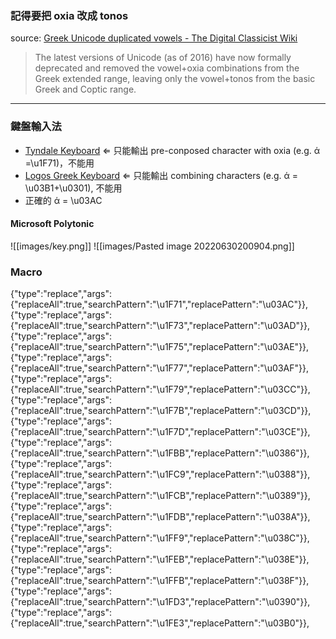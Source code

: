 ### 記得要把 oxia 改成 tonos


source: [Greek Unicode duplicated vowels - The Digital Classicist Wiki](https://wiki.digitalclassicist.org/Greek_Unicode_duplicated_vowels)

> The latest versions of Unicode (as of 2016) have now formally deprecated and removed the vowel+oxia combinations from the Greek extended range, leaving only the vowel+tonos from the basic Greek and Coptic range.


---

### 鍵盤輸入法
- [Tyndale Keyboard](https://www.stepbible.org/downloads.jsp) ⇐ 只能輸出 pre-conposed character with oxia (e.g. ά =\u1F71)，不能用
- [Logos Greek Keyboard](https://www.logos.com/product/53264/original-languages-keyboards-for-windows) ⇐ 只能輸出 combining characters (e.g. ά = \u03B1+\u0301), 不能用
- 正確的 ά = \u03AC

#### Microsoft Polytonic
![[images/key.png]]
![[images/Pasted image 20220630200904.png]]
### Macro
>
{"type":"replace","args":{"replaceAll":true,"searchPattern":"\u1F71","replacePattern":"\u03AC"}},
{"type":"replace","args":{"replaceAll":true,"searchPattern":"\u1F73","replacePattern":"\u03AD"}},
{"type":"replace","args":{"replaceAll":true,"searchPattern":"\u1F75","replacePattern":"\u03AE"}},
{"type":"replace","args":{"replaceAll":true,"searchPattern":"\u1F77","replacePattern":"\u03AF"}},
{"type":"replace","args":{"replaceAll":true,"searchPattern":"\u1F79","replacePattern":"\u03CC"}},
{"type":"replace","args":{"replaceAll":true,"searchPattern":"\u1F7B","replacePattern":"\u03CD"}},
{"type":"replace","args":{"replaceAll":true,"searchPattern":"\u1F7D","replacePattern":"\u03CE"}},
{"type":"replace","args":{"replaceAll":true,"searchPattern":"\u1FBB","replacePattern":"\u0386"}},
{"type":"replace","args":{"replaceAll":true,"searchPattern":"\u1FC9","replacePattern":"\u0388"}},
{"type":"replace","args":{"replaceAll":true,"searchPattern":"\u1FCB","replacePattern":"\u0389"}},
{"type":"replace","args":{"replaceAll":true,"searchPattern":"\u1FDB","replacePattern":"\u038A"}},
{"type":"replace","args":{"replaceAll":true,"searchPattern":"\u1FF9","replacePattern":"\u038C"}},
{"type":"replace","args":{"replaceAll":true,"searchPattern":"\u1FEB","replacePattern":"\u038E"}},
{"type":"replace","args":{"replaceAll":true,"searchPattern":"\u1FFB","replacePattern":"\u038F"}},
{"type":"replace","args":{"replaceAll":true,"searchPattern":"\u1FD3","replacePattern":"\u0390"}},
{"type":"replace","args":{"replaceAll":true,"searchPattern":"\u1FE3","replacePattern":"\u03B0"}},
